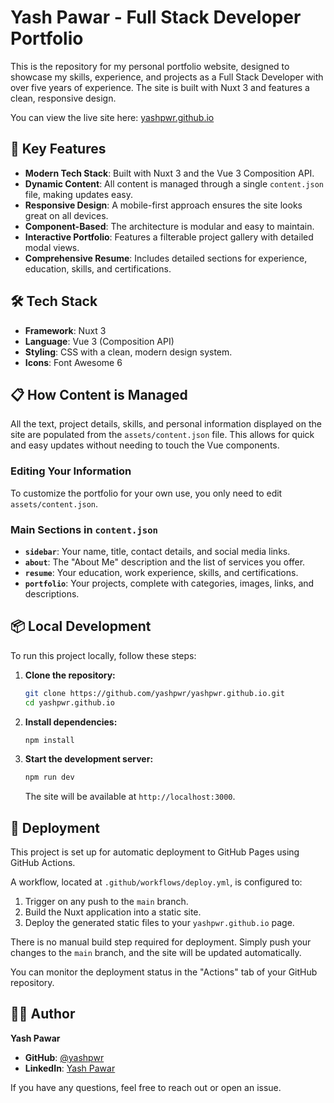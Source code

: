 # Yash Pawar - Full Stack Developer Portfolio

This is the repository for my personal portfolio website, designed to showcase my skills, experience, and projects as a Full Stack Developer with over five years of experience. The site is built with Nuxt 3 and features a clean, responsive design.

You can view the live site here: [yashpwr.github.io](https://yashpwr.github.io)

## 🚀 Key Features

- **Modern Tech Stack**: Built with Nuxt 3 and the Vue 3 Composition API.
- **Dynamic Content**: All content is managed through a single `content.json` file, making updates easy.
- **Responsive Design**: A mobile-first approach ensures the site looks great on all devices.
- **Component-Based**: The architecture is modular and easy to maintain.
- **Interactive Portfolio**: Features a filterable project gallery with detailed modal views.
- **Comprehensive Resume**: Includes detailed sections for experience, education, skills, and certifications.

## 🛠️ Tech Stack

- **Framework**: Nuxt 3
- **Language**: Vue 3 (Composition API)
- **Styling**: CSS with a clean, modern design system.
- **Icons**: Font Awesome 6

## 📋 How Content is Managed

All the text, project details, skills, and personal information displayed on the site are populated from the `assets/content.json` file. This allows for quick and easy updates without needing to touch the Vue components.

### Editing Your Information
To customize the portfolio for your own use, you only need to edit `assets/content.json`.

### Main Sections in `content.json`
- **`sidebar`**: Your name, title, contact details, and social media links.
- **`about`**: The "About Me" description and the list of services you offer.
- **`resume`**: Your education, work experience, skills, and certifications.
- **`portfolio`**: Your projects, complete with categories, images, links, and descriptions.

## 📦 Local Development

To run this project locally, follow these steps:

1.  **Clone the repository:**
    ```bash
    git clone https://github.com/yashpwr/yashpwr.github.io.git
    cd yashpwr.github.io
    ```

2.  **Install dependencies:**
    ```bash
    npm install
    ```

3.  **Start the development server:**
    ```bash
    npm run dev
    ```
    The site will be available at `http://localhost:3000`.

## 🚀 Deployment

This project is set up for automatic deployment to GitHub Pages using GitHub Actions.

A workflow, located at `.github/workflows/deploy.yml`, is configured to:
1.  Trigger on any push to the `main` branch.
2.  Build the Nuxt application into a static site.
3.  Deploy the generated static files to your `yashpwr.github.io` page.

There is no manual build step required for deployment. Simply push your changes to the `main` branch, and the site will be updated automatically.

You can monitor the deployment status in the "Actions" tab of your GitHub repository.

## 👨‍💻 Author

**Yash Pawar**
- **GitHub**: [@yashpwr](https://github.com/yashpwr)
- **LinkedIn**: [Yash Pawar](https://www.linkedin.com/in/yashpwr/)

If you have any questions, feel free to reach out or open an issue.
